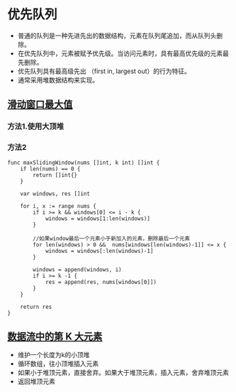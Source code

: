# 优先队列

- 普通的队列是一种先进先出的数据结构，元素在队列尾追加，而从队列头删除。
- 在优先队列中，元素被赋予优先级。当访问元素时，具有最高优先级的元素最先删除。
- 优先队列具有最高级先出 （first in, largest out）的行为特征。
- 通常采用堆数据结构来实现。

## [滑动窗口最大值](https://leetcode-cn.com/problems/sliding-window-maximum/)

### 方法1.使用大顶堆

### 方法2

```golang
func maxSlidingWindow(nums []int, k int) []int {
    if len(nums) == 0 {
        return []int{}
    }

    var windows, res []int

    for i, x := range nums {
        if i >= k && windows[0] <= i - k {
            windows = windows[1:len(windows)]
        }

        //如果window最后一个元素小于新加入的元素，删除最后一个元素
        for len(windows) > 0 &&  nums[windows[len(windows)-1]] <= x {
            windows = windows[:len(windows)-1]
        }

        windows = append(windows, i)
        if i >= k -1 {
            res = append(res, nums[windows[0]])
        }
    }

    return res
}
```

## [数据流中的第 K 大元素](https://leetcode-cn.com/problems/kth-largest-element-in-a-stream/)

- 维护一个长度为k的小顶堆
- 循环数组，往小顶堆插入元素
- 如果小于堆顶元素，直接舍弃。如果大于堆顶元素，插入元素，舍弃堆顶元素
- 返回堆顶元素

